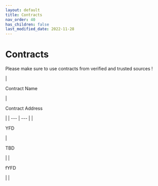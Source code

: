 ```yaml
---
layout: default
title: Contracts
nav_order: 40
has_children: false
last_modified_date: 2022-11-28
---
```


Contracts
=========

Please make sure to use contracts from verified and trusted sources !

|

Contract Name

 |

Contract Address

 |
| --- | --- |
|

YFD

 |

TBD

 |
|

fYFD

 |  |
